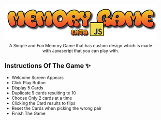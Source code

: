 <p align="center">
  <img src="img/test3.png" alt="Game Logo" width="650"> <br>
  A Simple and Fun Memory Game that has custom design which is made with Javascript that you can play with.
</p>

## Instructions Of The Game ✨

* Welcome Screen Appears
* Click Play Button
* Display 5 Cards
* Duplicate 5 cards resulting to 10
* Choose Only 2 cards at a time
* Clicking the Card results to flips
* Reset the Cards when picking the wrong pair
* Finish The Game

